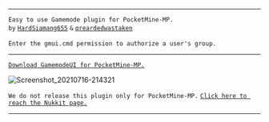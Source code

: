 
---

 `Easy to use Gamemode plugin for PocketMine-MP.`<br />
    `by` [`HardSiamang655`](https://github.com/hardsiamang655) `&` [`qreardedwastaken`](https://github.com/qreardedwastaken)<br /><br>
      `Enter the gmui.cmd permission to authorize a user's group.`

---

[`Download GamemodeUI for PocketMine-MP.`](https://qrearded.xyz/gmui/pmmp/)<br />

![Screenshot_20210716-214321](https://user-images.githubusercontent.com/78941156/125997228-92a8705f-fdd2-404d-940d-8fee85488e96.png)

`We do not release this plugin only for PocketMine-MP.` [`Click here to reach the Nukkit page.`](https://github.com/qreardedwastaken/GamemodeUI-NK)

---
